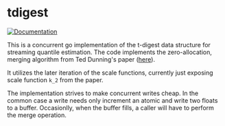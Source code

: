 # tdigest
[![Documentation](https://godoc.org/github.com/ajwerner/tdigestgo?status.svg)](http://godoc.org/github.com/ajwerner/tdigestgo)

This is a concurrent go implementation of the t-digest data structure
for streaming quantile estimation. The code implements the zero-allocation,
merging algorithm from Ted Dunning's paper ([here][histo.pdf]).

It utilizes the later iteration of the scale functions, currently just exposing
scale function `k_2` from the paper.

The implementation strives to make concurrent writes cheap. In the common case
a write needs only increment an atomic and write two floats to a buffer.
Occasionlly, when the buffer fills, a caller will have to perform the merge
operation.

[histo.pdf]: https://github.com/tdunning/t-digest/raw/d7427ee41be6a6fd271206f26a0cad42f74f30bf/docs/t-digest-paper/histo.pdf
